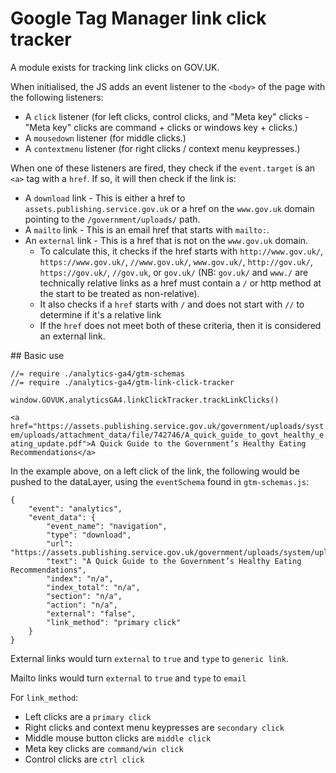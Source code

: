# Google Tag Manager link click tracker

A module exists for tracking link clicks on GOV.UK.

When initialised, the JS adds an event listener to the `<body>` of the page with the following listeners:

- A `click` listener (for left clicks, control clicks, and "Meta key" clicks - "Meta key" clicks are command + clicks or windows key + clicks.)
- A `mousedown` listener (for middle clicks.)
- A `contextmenu` listener (for right clicks / context menu keypresses.)

When one of these listeners are fired, they check if the `event.target` is an `<a>` tag with a `href`. If so, it will then check if the link is:

- A `download` link - This is either a href to `assets.publishing.service.gov.uk` or a href on the `www.gov.uk` domain pointing to the `/government/uploads/` path.
- A `mailto` link - This is an email href that starts with `mailto:`.
- An `external` link - This is a href that is not on the `www.gov.uk` domain. 
    - To calculate this, it checks if the href starts with `http://www.gov.uk/`, `https://www.gov.uk/`, `//www.gov.uk/`, `www.gov.uk/`, `http://gov.uk/`, `https://gov.uk/`, `//gov.uk`, or `gov.uk/` (NB: `gov.uk/` and `www./` are technically relative links as a href must contain a `/` or http method at the start to be treated as non-relative).
    - It also checks if a `href` starts with `/` and does not start with `//` to determine if it's a relative link
    - If the `href` does not meet both of these criteria, then it is considered an external link.

## Basic use

```
//= require ./analytics-ga4/gtm-schemas
//= require ./analytics-ga4/gtm-link-click-tracker

window.GOVUK.analyticsGA4.linkClickTracker.trackLinkClicks()
```

`<a href="https://assets.publishing.service.gov.uk/government/uploads/system/uploads/attachment_data/file/742746/A_quick_guide_to_govt_healthy_eating_update.pdf">A Quick Guide to the Government’s Healthy Eating Recommendations</a>`

In the example above, on a left click of the link, the following would be pushed to the dataLayer, using the `eventSchema` found in `gtm-schemas.js`:


```
{
    "event": "analytics",
    "event_data": {
        "event_name": "navigation",
        "type": "download",
        "url": "https://assets.publishing.service.gov.uk/government/uploads/system/uploads/attachment_data/file/742746/A_quick_guide_to_govt_healthy_eating_update.pdf",
        "text": "A Quick Guide to the Government’s Healthy Eating Recommendations",
        "index": "n/a",
        "index_total": "n/a",
        "section": "n/a",
        "action": "n/a",
        "external": "false",
        "link_method": "primary click"
    }
}
```

External links would turn `external` to `true` and `type` to `generic link`.

Mailto links would turn `external` to `true` and `type` to `email`

For `link_method`:

- Left clicks are a `primary click`
- Right clicks and context menu keypresses are `secondary click`
- Middle mouse button clicks are `middle click`
- Meta key clicks are `command/win click`
- Control clicks are `ctrl click`